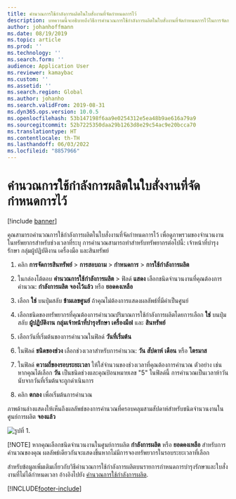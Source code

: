 ```yaml
---
title: คำนวณการใช้กำลังการผลิตในใบสั่งงานที่จัดกำหนดการไว้
description: บทความนี้จะอธิบายถึงวิธีการคำนวณการใช้กำลังการผลิตในใบสั่งงานที่จัดกำหนดการไว้ในการจัดการสินทรัพย์
author: johanhoffmann
ms.date: 08/19/2019
ms.topic: article
ms.prod: ''
ms.technology: ''
ms.search.form: ''
audience: Application User
ms.reviewer: kamaybac
ms.custom: ''
ms.assetid: ''
ms.search.region: Global
ms.author: johanho
ms.search.validFrom: 2019-08-31
ms.dyn365.ops.version: 10.0.5
ms.openlocfilehash: 53b147198f6aa9e0254312e5ea48b9ae616a79a9
ms.sourcegitcommit: 52b7225350daa29b1263d8e29c54ac9e20bcca70
ms.translationtype: HT
ms.contentlocale: th-TH
ms.lasthandoff: 06/03/2022
ms.locfileid: "8857966"
---
```

# <a name="calculate-capacity-load-on-scheduled-work-orders"></a>คำนวณการใช้กำลังการผลิตในใบสั่งงานที่จัดกำหนดการไว้

[!include [banner](../../includes/banner.md)]

 

คุณสามารถคำนวณการใช้กำลังการผลิตในใบสั่งงานที่จัดกำหนดการไว้ เพื่อดูภาพรวมของจำนวนงานในทรัพยากรสำหรับช่วงเวลาที่ระบุ การคำนวณสามารถทำสำหรับทรัพยากรต่อไปนี้: เจ้าหน้าที่บำรุงรักษา กลุ่มผู้ปฏิบัติงาน เครื่องมือ และสินทรัพย์

1. คลิก **การจัดการสินทรัพย์** > **การสอบถาม** > **กำหนดการ** > **การใช้กำลังการผลิต**

2. ในกล่องโต้ตอบ **คำนวณการใช้กำลังการผลิต** > ฟิลด์ **แสดง** เลือกชนิดจำนวนงานที่คุณต้องการคำนวณ: **กำลังการผลิต** **จองไว้แล้ว** หรือ **ยอดคงเหลือ**

3. เลือก **ใช่** บนปุ่มสลับ **ข้ามเลขศูนย์** ถ้าคุณไม่ต้องการแสดงผลลัพธ์ที่มีค่าเป็นศูนย์

4. เลือกชนิดของทรัพยากรที่คุณต้องการคำนวณปริมาณการใช้กำลังการผลิตโดยการเลือก **ใช่** บนปุ่มสลับ **ผู้ปฏิบัติงาน** **กลุ่มเจ้าหน้าที่บำรุงรักษา** **เครื่องมือl** และ **สินทรัพย์**

5. เลือกวันที่เริ่มต้นของการคำนวณในฟิลด์ **วันที่เริ่มต้น**

6. ในฟิลด์ **ชนิดของช่วง** เลือกช่วงเวลาสำหรับการคำนวณ: **วัน** **สัปดาห์** **เดือน** หรือ **ไตรมาส**

7. ในฟิลด์ **ความถี่ของรอบระยะเวลา** ให้ใส่จำนวนของช่วงเวลาที่คุณต้องการคำนวณ ตัวอย่าง เช่น หากคุณได้เลือก **วัน** เป็นชนิดช่วงและคุณป้อนหมายเลข "5" ในฟิลด์นี้ การคำนวณเป็นเวลาห้าวันนับจากวันที่เริ่มต้นจะถูกดำเนินการ

8. คลิก **ตกลง** เพื่อเริ่มต้นการคำนวณ

ภาพด้านล่างแสดงให้เห็นถึงผลลัพธ์ของการคำนวณที่ครอบคลุมสามสัปดาห์สำหรับชนิดจำนวนงานในศูนย์การผลิต **จองแล้ว**

![รูปที่ 1.](media/08-work-order-scheduling.png)

[!NOTE]
หากคุณเลือกชนิดจำนวนงานในศูนย์การผลิต **กำลังการผลิต** หรือ **ยอดคงเหลือ** สำหรับการคำนวณของคุณ ผลลัพธ์เดียวกันจะแสดงขึ้นหากไม่มีการจองทรัพยากรในรอบระยะเวลาที่เลือก

สำหรับข้อมูลเพิ่มเติมเกี่ยวกับวิธีคำนวณการใช้กำลังการผลิตบนรายการกำหนดการบำรุงรักษาและใบสั่งงานที่ไม่ได้กำหนดเวลา อ้างอิงไปยัง [คำนวณการใช้กำลังการผลิต](../capacity-planning/calculate-capacity-load.md).



[!INCLUDE[footer-include](../../../includes/footer-banner.md)]
